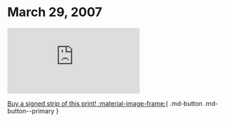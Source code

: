 # March 29, 2007

![](https://www.achewood.com/comic.php?date=03292007)

[Buy a signed strip of this print! :material-image-frame:](https://achewood-holiday-pop-up.myshopify.com/products/strip#03292007){ .md-button .md-button--primary }

